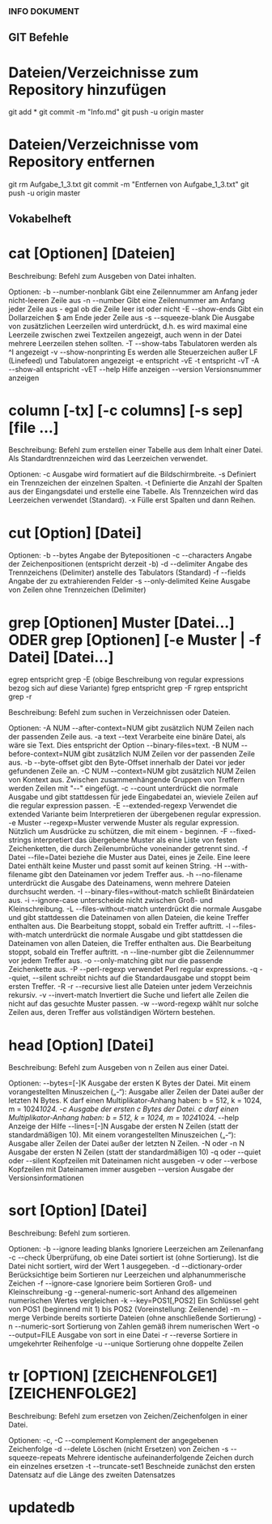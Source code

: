 ### INFO DOKUMENT

## GIT Befehle
# Dateien/Verzeichnisse zum Repository hinzufügen
git add *
git commit -m "Info.md"
git push -u origin master

# Dateien/Verzeichnisse vom Repository entfernen
git rm Aufgabe_1_3.txt
git commit -m "Entfernen von Aufgabe_1_3.txt"
git push -u origin master


## Vokabelheft

# cat [Optionen] [Dateien]
Beschreibung:
  Befehl zum Ausgeben von Datei inhalten.

Optionen:
    -b --number-nonblank	Gibt eine Zeilennummer am Anfang jeder nicht-leeren Zeile aus
    -n --number			Gibt eine Zeilennummer am Anfang jeder Zeile aus - egal ob die Zeile leer ist oder nicht
    -E --show-ends		Gibt ein Dollarzeichen $ am Ende jeder Zeile aus
    -s --squeeze-blank		Die Ausgabe von zusätzlichen Leerzeilen wird unterdrückt, d.h. es wird maximal eine Leerzeile zwischen zwei Textzeilen angezeigt, auch wenn in der Datei mehrere Leerzeilen stehen sollten.
    -T --show-tabs		Tabulatoren werden als ^I angezeigt
    -v --show-nonprinting	Es werden alle Steuerzeichen außer LF (Linefeed) und Tabulatoren angezeigt
    -e				entspricht -vE
    -t				entspricht -vT
    -A --show-all		entspricht -vET
       --help			Hilfe anzeigen
       --version		Versionsnummer anzeigen
       
# column [-tx] [-c columns] [-s sep] [file ...] 
Beschreibung:
  Befehl zum erstellen einer Tabelle aus dem Inhalt einer Datei.
  Als Standardtrennzeichen wird das Leerzeichen verwendet.
 
Optionen:
    -c 		Ausgabe wird formatiert auf die Bildschirmbreite.
    -s 		Definiert ein Trennzeichen der einzelnen Spalten.
    -t 		Definierte die Anzahl der Spalten aus der Eingangsdatei und erstelle eine Tabelle. Als Trennzeichen wird das Leerzeichen verwendet (Standard).
    -x 		Fülle erst Spalten und dann Reihen.

# cut [Option] [Datei]

Optionen:
    -b --bytes			Angabe der Bytepositionen
    -c --characters		Angabe der Zeichenpositionen (entspricht derzeit -b)
    -d --delimiter		Angabe des Trennzeichens (Delimiter) anstelle des Tabulators (Standard)
    -f --fields			Angabe der zu extrahierenden Felder
    -s --only-delimited		Keine Ausgabe von Zeilen ohne Trennzeichen (Delimiter)

# grep [Optionen] Muster [Datei...] ODER grep [Optionen] [-e Muster | -f Datei] [Datei...]
  egrep entspricht grep -E (obige Beschreibung von regular expressions bezog sich auf diese Variante)
  fgrep entspricht grep -F
  rgrep entspricht grep -r 

Beschreibung:
  Befehl zum suchen in Verzeichnissen oder Dateien.

Optionen:
    -A NUM 	--after-context=NUM 	gibt zusätzlich NUM Zeilen nach der passenden Zeile aus.
    -a text 	--text 			Verarbeite eine binäre Datei, als wäre sie Text. Dies entspricht der Option --binary-files=text.
    -B NUM 	--before-context=NUM 	gibt zusätzlich NUM Zeilen vor der passenden Zeile aus.
    -b 		--byte-offset 		gibt den Byte-Offset innerhalb der Datei vor jeder gefundenen Zeile an.
    -C NUM 	--context=NUM 		gibt zusätzlich NUM Zeilen von Kontext aus. Zwischen zusammenhängende Gruppen von Treffern werden Zeilen mit "--" eingefügt.
    -c 		--count 	 	unterdrückt die normale Ausgabe und gibt stattdessen für jede Eingabedatei an, wieviele Zeilen auf die regular expression passen.
    -E 		--extended-regexp 	Verwendet die extended Variante beim Interpretieren der übergebenen regular expression.
    -e Muster 	--regexp=Muster 	verwende Muster als regular expression. Nützlich um Ausdrücke zu schützen, die mit einem - beginnen.
    -F 		--fixed-strings 	interpretiert das übergebene Muster als eine Liste von festen Zeichenketten, die durch Zeilenumbrüche voneinander getrennt sind.
    -f Datei 	--file=Datei 		beziehe die Muster aus Datei, eines je Zeile. Eine leere Datei enthält keine Muster und passt somit auf keinen String.
    -H 		--with-filename 	gibt den Dateinamen vor jedem Treffer aus.
    -h 		--no-filename 		unterdrückt die Ausgabe des Dateinamens, wenn mehrere Dateien durchsucht werden.
    -I 		--binary-files=without-match 	schließt Binärdateien aus.
    -i 		--ignore-case 		unterscheide nicht zwischen Groß- und Kleinschreibung.
    -L 		--files-without-match 	unterdrückt die normale Ausgabe und gibt stattdessen die Dateinamen von allen Dateien, die keine Treffer enthalten aus. Die Bearbeitung stoppt, sobald ein Treffer auftritt.
    -l 		--files-with-match 	unterdrückt die normale Ausgabe und gibt stattdessen die Dateinamen von allen Dateien, die Treffer enthalten aus. Die Bearbeitung stoppt, sobald ein Treffer auftritt.
    -n 		--line-number 		gibt die Zeilennummer vor jedem Treffer aus.
    -o 		--only-matching 	gibt nur die passende Zeichenkette aus.
    -P 		--perl-regexp 		verwendet Perl regular expressions.
    -q 		--quiet, --silent 	schreibt nichts auf die Standardausgabe und stoppt beim ersten Treffer.
    -R -r 	--recursive 		liest alle Dateien unter jedem Verzeichnis rekursiv.
    -v 		--invert-match 		Invertiert die Suche und liefert alle Zeilen die nicht auf das gesuchte Muster passen.
    -w 		--word-regexp 		wählt nur solche Zeilen aus, deren Treffer aus vollständigen Wörtern bestehen.


# head [Option] [Datei] 
Beschreibung:
  Befehl zum Ausgeben von n Zeilen aus einer Datei.
  
Optionen:
		--bytes=[-]K 		Ausgabe der ersten K Bytes der Datei. Mit einem vorangestellten Minuszeichen („-“): Ausgabe aller Zeilen der Datei außer der letzten N Bytes. K darf einen Multiplikator-Anhang haben: b = 512, k = 1024, m = 1024*1024.
    -c 					Ausgabe der ersten c Bytes der Datei. c darf einen Multiplikator-Anhang haben: b = 512, k = 1024, m = 1024*1024.
		--help 			Anzeige der Hilfe
		--lines=[-]N 		Ausgabe der ersten N Zeilen (statt der standardmäßigen 10). Mit einem vorangestellten Minuszeichen („-“): Ausgabe aller Zeilen der Datei außer der letzten N Zeilen.
    -N oder -n N 			Ausgabe der ersten N Zeilen (statt der standardmäßigen 10)
    -q oder 	--quiet oder --silent 	Kopfzeilen mit Dateinamen nicht ausgeben
    -v oder 	--verbose 		Kopfzeilen mit Dateinamen immer ausgeben
		--version 		Ausgabe der Versionsinformationen 

# sort [Option] [Datei]
Beschreibung:
  Befehl zum sortieren.

Optionen:
    -b --ignore leading blanks	Ignoriere Leerzeichen am Zeilenanfang
    -c --check			Überprüfung, ob eine Datei sortiert ist (ohne Sortierung). Ist die Datei nicht sortiert, wird der Wert 1 ausgegeben.
    -d --dictionary-order	Berücksichtige beim Sortieren nur Leerzeichen und alphanummerische Zeichen
    -f --ignore-case		Ignoriere beim Sortieren Groß- und Kleinschreibung
    -g --general-numeric-sort	Anhand des allgemeinen numerischen Wertes vergleichen
    -k --key=POS1[,POS2]	Ein Schlüssel geht von POS1 (beginnend mit 1) bis POS2 (Voreinstellung: Zeilenende)
    -m --merge			Verbinde bereits sortierte Dateien (ohne anschließende Sortierung)
    -n --numeric-sort 		Sortierung von Zahlen gemäß ihrem numerischen Wert
    -o --output=FILE		Ausgabe von sort in eine Datei
    -r --reverse		Sortiere in umgekehrter Reihenfolge
    -u --unique			Sortierung ohne doppelte Zeilen

# tr [OPTION] [ZEICHENFOLGE1] [ZEICHENFOLGE2]
Beschreibung:
  Befehl zum ersetzen von Zeichen/Zeichenfolgen in einer Datei.

Optionen:
    -c, -C --complement 	Komplement der angegebenen Zeichenfolge
    -d 	   --delete 		Löschen (nicht Ersetzen) von Zeichen
    -s 	   --squeeze-repeats 	Mehrere identische aufeinanderfolgende Zeichen durch ein einzelnes ersetzen
    -t 	   --truncate-set1 	Beschneide zunächst den ersten Datensatz auf die Länge des zweiten Datensatzes

# updatedb



